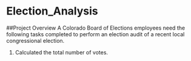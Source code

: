 # Election_Analysis

##Project Overview
A Colorado Board of Elections employees need the following tasks completed to perform an election audit of a recent local congressional election. 
1. Calculated the total number of votes.
